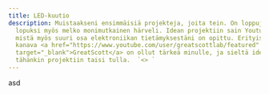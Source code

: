 ```yaml
---
title: LED-kuutio
description: Muistaakseni ensimmäisiä projekteja, joita tein. On loppujen
  lopuksi myös melko monimutkainen härveli. Idean projektiin sain Youtubesta,
  mistä myös suuri osa elektroniikan tietämyksestäni on opittu. Erityisesti
  kanava <a href="https://www.youtube.com/user/greatscottlab/featured"
  target="_blank">GreatScott</a> on ollut tärkeä minulle, ja sieltä idea
  tähänkin projektiin taisi tulla.  `<> `
---
```

asd